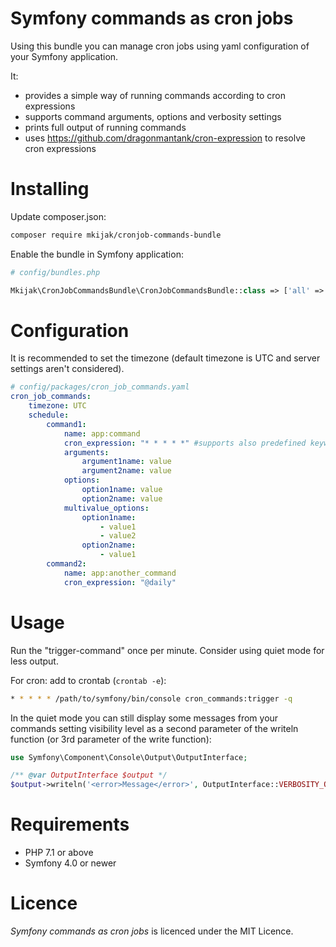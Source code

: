Symfony commands as cron jobs
==========================

Using this bundle you can manage cron jobs using yaml configuration of your Symfony application.

It: 
* provides a simple way of running commands according to cron expressions
* supports command arguments, options and verbosity settings
* prints full output of running commands
* uses https://github.com/dragonmantank/cron-expression to resolve cron expressions

Installing
==========================
Update composer.json:
```bash
composer require mkijak/cronjob-commands-bundle
```
Enable the bundle in Symfony application:
```php
# config/bundles.php 

Mkijak\CronJobCommandsBundle\CronJobCommandsBundle::class => ['all' => true],
```

Configuration
==========================
It is recommended to set the timezone (default timezone is UTC and server settings aren't considered).

``` yaml
# config/packages/cron_job_commands.yaml
cron_job_commands:
    timezone: UTC
    schedule:
        command1:
            name: app:command
            cron_expression: "* * * * *" #supports also predefined keywords e. g. "@daily", see https://github.com/dragonmantank/cron-expression
            arguments:
                argument1name: value
                argument2name: value
            options:
                option1name: value
                option2name: value
            multivalue_options:
                option1name:
                    - value1
                    - value2
                option2name:
                    - value1
        command2:
            name: app:another_command
            cron_expression: "@daily"
```

Usage
==========================
Run the "trigger-command" once per minute. Consider using quiet mode for less output. 

For cron: add to crontab (`crontab -e`):

```bash
* * * * * /path/to/symfony/bin/console cron_commands:trigger -q
```

In the quiet mode you can still display some messages from your commands setting visibility level as a second parameter of the writeln function (or 3rd parameter of the write function):

``` php
use Symfony\Component\Console\Output\OutputInterface;

/** @var OutputInterface $output */
$output->writeln('<error>Message</error>', OutputInterface::VERBOSITY_QUIET)
```

Requirements
==========================

* PHP 7.1 or above
* Symfony 4.0 or newer

Licence
==========================
_Symfony commands as cron jobs_ is licenced under the MIT Licence.
